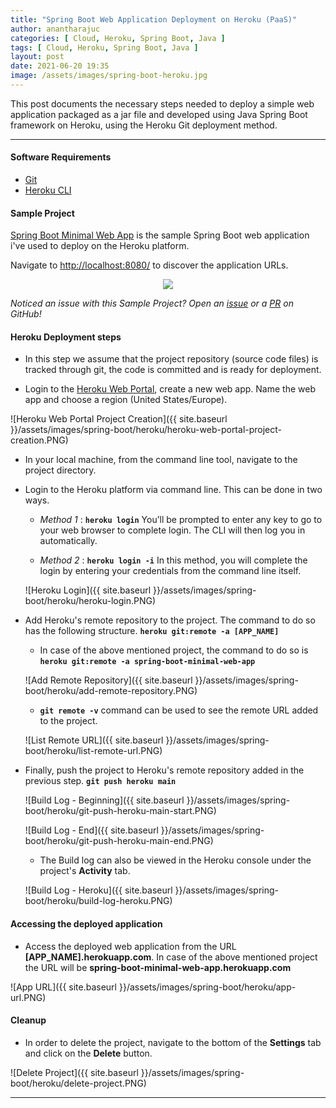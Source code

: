 ```yaml
---
title: "Spring Boot Web Application Deployment on Heroku (PaaS)"
author: anantharajuc
categories: [ Cloud, Heroku, Spring Boot, Java ]
tags: [ Cloud, Heroku, Spring Boot, Java ]
layout: post
date: 2021-06-20 19:35
image: /assets/images/spring-boot-heroku.jpg
---
```


This post documents the necessary steps needed to deploy a simple web application packaged as a jar file and developed using Java Spring Boot framework on Heroku, using the Heroku Git deployment method.

---

#### Software Requirements

- [Git](https://git-scm.com/downloads)
- [Heroku CLI](https://devcenter.heroku.com/articles/heroku-cli#download-and-install)

#### Sample Project

[Spring Boot Minimal Web App](https://github.com/AnanthaRajuC/Spring-Boot-Minimal-Web-App) is the sample Spring Boot web application i've used to deploy on the Heroku platform. 

Navigate to [http://localhost:8080/](http://localhost:8080/) to discover the application URLs.

<div style="text-align:center"><img src="{{ site.baseurl }}/assets/images/common/spring-boot-minimal-web-app.PNG" /></div>

*Noticed an issue with this Sample Project? Open an [issue](https://github.com/AnanthaRajuC/Spring-Boot-Minimal-Web-App/issues) or a [PR](https://github.com/AnanthaRajuC/Spring-Boot-Minimal-Web-App/pulls) on GitHub!*

#### Heroku Deployment steps

- In this step we assume that the project repository (source code files) is tracked through git, the code is committed and is ready for deployment.

- Login to the [Heroku Web Portal](https://id.heroku.com/login), create a new web app. Name the web app and choose a region (United States/Europe).

![Heroku Web Portal Project Creation]({{ site.baseurl }}/assets/images/spring-boot/heroku/heroku-web-portal-project-creation.PNG)  

- In your local machine, from the command line tool, navigate to the project directory.

- Login to the Heroku platform via command line. This can be done in two ways.

	- *Method 1* : **`heroku login`** You’ll be prompted to enter any key to go to your web browser to complete login. The CLI will then log you in automatically.
	
	- *Method 2* : **`heroku login -i`** In this method, you will complete the login by entering your credentials from the command line itself.  
	
	![Heroku Login]({{ site.baseurl }}/assets/images/spring-boot/heroku/heroku-login.PNG)  
	
- Add Heroku's remote repository to the project. The command to do so has the following structure. **`heroku git:remote -a [APP_NAME]`**

	- In case of the above mentioned project, the command to do so is **`heroku git:remote -a spring-boot-minimal-web-app`**  
	
	![Add Remote Repository]({{ site.baseurl }}/assets/images/spring-boot/heroku/add-remote-repository.PNG)  
	
	- **`git remote -v`** command can be used to see the remote URL added to the project.  
	
	![List Remote URL]({{ site.baseurl }}/assets/images/spring-boot/heroku/list-remote-url.PNG)  

- Finally, push the project to Heroku's remote repository added in the previous step. **`git push heroku main`**

	![Build Log - Beginning]({{ site.baseurl }}/assets/images/spring-boot/heroku/git-push-heroku-main-start.PNG)    

	![Build Log - End]({{ site.baseurl }}/assets/images/spring-boot/heroku/git-push-heroku-main-end.PNG)   

	- The Build log can also be viewed in the Heroku console under the project's **Activity** tab.

	![Build Log - Heroku]({{ site.baseurl }}/assets/images/spring-boot/heroku/build-log-heroku.PNG)  
	
#### Accessing the deployed application	

- Access the deployed web application from the URL **[APP_NAME].herokuapp.com**. In case of the above mentioned project the URL will be **spring-boot-minimal-web-app.herokuapp.com**

![App URL]({{ site.baseurl }}/assets/images/spring-boot/heroku/app-url.PNG)  

#### Cleanup

- In order to delete the project, navigate to the bottom of the **Settings** tab and click on the **Delete** button.

![Delete Project]({{ site.baseurl }}/assets/images/spring-boot/heroku/delete-project.PNG)  

--- 